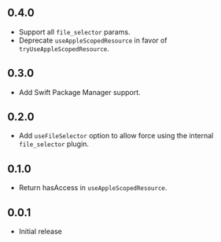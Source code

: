 ## 0.4.0

- Support all `file_selector` params.
- Deprecate `useAppleScopedResource` in favor of `tryUseAppleScopedResource`.

## 0.3.0

- Add Swift Package Manager support.

## 0.2.0

- Add `useFileSelector` option to allow force using the internal `file_selector` plugin.

## 0.1.0

- Return hasAccess in `useAppleScopedResource`.

## 0.0.1

- Initial release
